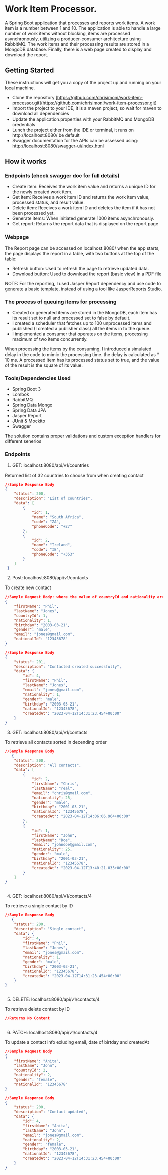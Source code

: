 # Work Item Processor.
A Spring Boot application that processes and reports work items. A work item is a number between 1 and 10. 
The application is able to handle a large number of work items without blocking, items are processed asynchronously,
utilizing a producer-consumer architecture using RabbitMQ. The work items and their processing results are stored in a 
MongoDB database. Finally, there is a web page created to display and download the report.

## Getting Started
These instructions will get you a copy of the project up and running on your local machine.
* Clone the repository [https://github.com/chrisimoni/work-item-processor.git](https://github.com/chrisimoni/work-item-processor.git)
* Import the project to your IDE, it is a maven project, so wait for maven to download all dependencies
* Update the application.properties with your RabbitMQ and MongoDB credentials 
* Lunch the project either from the IDE or terminal, it runs on http://localhost:8080/ be default
* Swagger documentation for the APIs can be assessed using: [http://localhost:8080/swagger-ui/index.html](http://localhost:8080/swagger-ui/index.html)

## How it works
### Endpoints (check swagger doc for full details)
* Create item: Receives the work item value and returns a unique ID for the newly created work item.
* Get item: Receives a work item ID and returns the work item value, processed status, and result value.
* Delete item: Receives a work item ID and deletes the item if it has not been processed yet.
* Generate items: When initiated generate 1000 items asynchronously.
* Get report: Returns the report data that is displayed on the report page

### Webpage
The Report page can be accessed on localhost:8080/ when the app starts, the page displays the report in a table,
with two buttons at the top of the table:
* Refresh button: Used to refresh the page to retrieve updated data.
* Download button: Used to download the report (basic view) in a PDF file

NOTE: For the reporting, I used Jasper Report dependency and use code to generate a basic template, instead of using a tool like JasperReports Studio.

### The process of queuing items for processing
* Created or generated items are stored in the MongoDB, each item has its result set to null and processed set to false by default.
* I created a scheduler that fetches up to 100 unprocessed items and published (I created a publisher class) all the items in to the queue.
* I implemented a consumer that operates on the items, processing maximum of two items concurrently.

When processing the items by the consuming, I introduced a simulated delay in the code to mimic the processing time. 
the delay is calculated as <work item value> * 10 ms. A processed item has its processed status set to true, and the value of the result is the square of its value.

### Tools/Dependencies Used
* Spring Boot 3
* Lombok
* RabbitMQ
* Spring Data Mongo
* Spring Data JPA
* Jasper Report
* JUnit & Mockito
* Swagger

The solution contains proper validations and custom exception handlers for different senerios




### Endpoints
1. GET: localhost:8080/api/v1/countries

Returned list of 32 countries to choose from when creating contact
```json
//Sample Response Body
{
    "status": 200,
    "description": "List of countries",
    "data": [
        {
            "id": 1,
            "name": "South Africa",
            "code": "ZA",
            "phoneCode": "+27"
        },
        {
            "id": 2,
            "name": "Ireland",
            "code": "IE",
            "phoneCode": "+353"
        }
    ]
 }

```


2. Post: localhost:8080/api/v1/contacts

To create new contact
```json
//Sample Request Body: where the value of countryId and nationality are valid country ID
{
    "firstName": "Phil",
    "lastName": "Jones",
    "countryId": 1,
    "nationality": 1,
    "birthday": "2003-03-21",
    "gender": "male",
    "email": "jones@gmail.com",
    "nationalId": "12345678"
}

//Sample Response Body
{
    "status": 201,
    "description": "Contacted created successfully",
    "data": {
        "id": 4,
        "firstName": "Phil",
        "lastName": "Jones",
        "email": "jones@gmail.com",
        "nationality": 1,
        "gender": "male",
        "birthday": "2003-03-21",
        "nationalId": "12345678",
        "createdAt": "2023-04-12T14:31:23.454+00:00"
    }
}
```


3. GET: localhost:8080/api/v1/contacts

To retrieve all contacts sorted in decending order
```json
//Sample Response Body
   {
    "status": 200,
    "description": "All contacts",
    "data": [
        {
            "id": 2,
            "firstName": "Chris",
            "lastName": "real",
            "email": "chris@gmail.com",
            "nationality": 25,
            "gender": "male",
            "birthday": "2001-03-21",
            "nationalId": "12345678",
            "createdAt": "2023-04-12T14:06:06.964+00:00"
        },
        {
            "id": 1,
            "firstName": "John",
            "lastName": "Doe",
            "email": "johndoe@gmail.com",
            "nationality": 25,
            "gender": "male",
            "birthday": "2001-03-21",
            "nationalId": "12345678",
            "createdAt": "2023-04-12T13:40:21.035+00:00"
        }
    ]
}
     
```


4. GET: localhost:8080/api/v1/contacts/4

To retrieve a single contact by ID
```json
//Sample Response Body
   {
    "status": 200,
    "description": "Single contact",
    "data": {
        "id": 4,
        "firstName": "Phil",
        "lastName": "Jones",
        "email": "jones@gmail.com",
        "nationality": 1,
        "gender": "male",
        "birthday": "2003-03-21",
        "nationalId": "12345678",
        "createdAt": "2023-04-12T14:31:23.454+00:00"
    }
}
     
```


5. DELETE: localhost:8080/api/v1/contacts/4

To retrieve delete contact by ID
```json
//Returns No Content
     
```


6. PATCH: localhost:8080/api/v1/contacts/4

To update a contact info exluding email, date of birtday and createdAt
```json
//Sample Request Body
{
    "firstName": "Anita",
    "lastName": "John",
    "countryId": 2,
    "nationality": 2,
    "gender": "female",
    "nationalId": "12345678"
}

//Sample Response Body
{
    "status": 200,
    "description": "Contact updated",
    "data": {
        "id": 4,
        "firstName": "Anita",
        "lastName": "John",
        "email": "jones@gmail.com",
        "nationality": 2,
        "gender": "female",
        "birthday": "2003-03-21",
        "nationalId": "12345678",
        "createdAt": "2023-04-12T14:31:23.454+00:00"
    }
}
     
```
